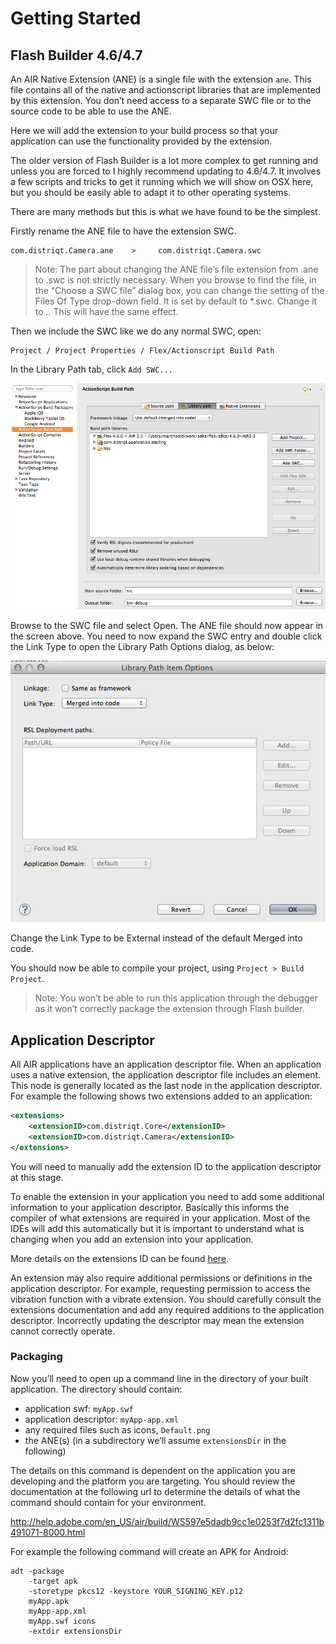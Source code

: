 
# Getting Started 

## Flash Builder 4.6/4.7

An AIR Native Extension (ANE) is a single file with the extension `ane`. This file contains all of the native and actionscript libraries that are implemented by this extension. You don’t need access to a separate SWC file or to the source code to be able to use the ANE.

Here we will add the extension to your build process so that your application can use the functionality provided by the extension.


The older version of Flash Builder is a lot more complex to get running and unless you are forced to I highly recommend updating to 4.6/4.7. It involves a few scripts and tricks to get it running which we will show on OSX here, but you should be easily able to adapt it to other operating systems.

There are many methods but this is what we have found to be the simplest.

Firstly rename the ANE file to have the extension SWC.

```
com.distriqt.Camera.ane    >     com.distriqt.Camera.swc
```

>
> Note: The part about changing the ANE file’s file extension from .ane to .swc is not strictly necessary. When you browse to find the file, in the “Choose a SWC file” dialog box, you can change the setting of the Files Of Type drop-down field. It is set by default to *.swc. Change it to *.*. This will have the same effect.
>



Then we include the SWC like we do any normal SWC, open:

```
Project / Project Properties / Flex/Actionscript Build Path 
```

In the Library Path tab, click `Add SWC...`


![](images/ane-tutorial-usingextensions-5.png)

Browse to the SWC file and select Open. The ANE file should now appear in the screen above. You need to now expand the SWC entry and double click the Link Type to open the Library Path Options dialog, as below:


![](images/ane-tutorial-usingextensions-6.png)

Change the Link Type to be External instead of the default Merged into code.

You should now be able to compile your project, using `Project > Build Project`.

>
> Note: You won’t be able to run this application through the debugger as it won’t correctly package the extension through Flash builder.
>


## Application Descriptor

All AIR applications have an application descriptor file. When an application uses a native extension, the application descriptor file includes an <extensions> element. This node is generally located as the last node in the application descriptor. For example the following shows two extensions added to an application:

```xml
<extensions>
    <extensionID>com.distriqt.Core</extensionID>
    <extensionID>com.distriqt.Camera</extensionID>
</extensions>		
```

You will need to manually add the extension ID to the application descriptor at this stage. 

To enable the extension in your application you need to add some additional information to your application descriptor. Basically this informs the compiler of what extensions are required in your application. Most of the IDEs will add this automatically but it is important to understand what is changing when you add an extension into your application.

More details on the extensions ID can be found [here](http://help.adobe.com/en_US/air/build/WS597e5dadb9cc1e0253f7d2fc1311b491071-8000.html#WS08cc5e527b0868243ea2ffcd1314dff873a-7ffe).

An extension may also require additional permissions or definitions in the application descriptor. For example, requesting permission to access the vibration function with a vibrate extension. You should carefully consult the extensions documentation and add any required additions to the application descriptor. Incorrectly updating the descriptor may mean the extension cannot correctly operate.




### Packaging


Now you’ll need to open up a command line in the directory of your built application. The directory should contain:

- application swf: `myApp.swf`
- application descriptor: `myApp-app.xml`
- any required files such as icons, `Default.png`
- the ANE(s) (in a subdirectory we’ll assume `extensionsDir` in the following)

The details on this command is dependent on the application you are developing and the platform you are targeting. You should review the documentation at the following url to determine the details of what the command should contain for your environment. 

http://help.adobe.com/en_US/air/build/WS597e5dadb9cc1e0253f7d2fc1311b491071-8000.html

For example the following command will create an APK for Android:

```
adt -package
	-target apk
	-storetype pkcs12 -keystore YOUR_SIGNING_KEY.p12
	myApp.apk
	myApp-app.xml
	myApp.swf icons
	-extdir extensionsDir
```




